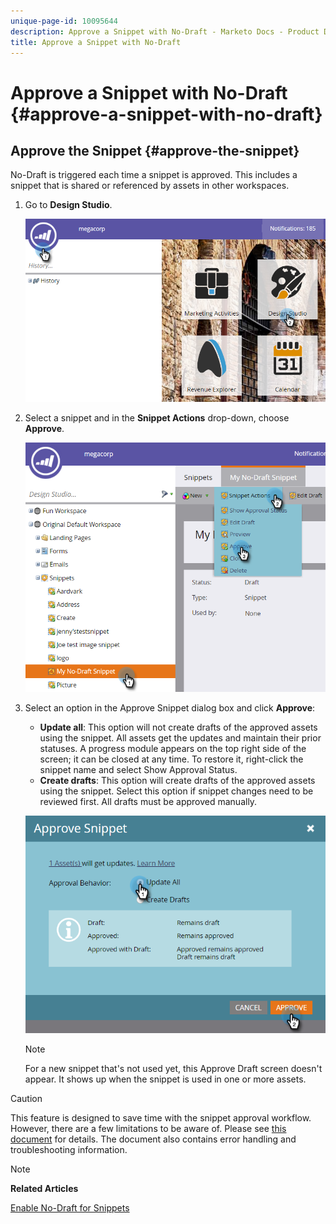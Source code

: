 ```yaml
---
unique-page-id: 10095644
description: Approve a Snippet with No-Draft - Marketo Docs - Product Documentation
title: Approve a Snippet with No-Draft
---
```


# Approve a Snippet with No-Draft {#approve-a-snippet-with-no-draft}

## Approve the Snippet {#approve-the-snippet}

No-Draft is triggered each time a snippet is approved. This includes a snippet that is shared or referenced by assets in other workspaces.

1. Go to **Design Studio**.

   ![](assets/go-to-design-studio.png)

1. Select a snippet and in the **Snippet Actions** drop-down, choose **Approve**.

   ![](assets/approve-snippet.png)

1. Select an option in the Approve Snippet dialog box and click **Approve**:

    * **Update all**: This option will not create drafts of the approved assets using the snippet. All assets get the updates and maintain their prior statuses. A progress module appears on the top right side of the screen; it can be closed at any time. To restore it, right-click the snippet name and select Show Approval Status. 
    * **Create drafts**: This option will create drafts of the approved assets using the snippet. Select this option if snippet changes need to be reviewed first. All drafts must be approved manually.

   ![](assets/snippet-dialog-box.png)

   >[!NOTE]
   >
   >For a new snippet that's not used yet, this Approve Draft screen doesn't appear. It shows up when the snippet is used in one or more assets.

>[!CAUTION]
>
>This feature is designed to save time with the snippet approval workflow. However, there are a few limitations to be aware of. Please see [this document](https://nation.marketo.com/docs/DOC-4415) for details. The document also contains error handling and troubleshooting information.

>[!NOTE]
>
>**Related Articles**
>
>[Enable No-Draft for Snippets](../../../../product-docs/administration/users-and-roles/managing-user-roles-and-permissions/enable-no-draft-for-snippets.md)


